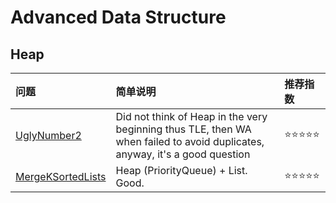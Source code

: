 # Advanced Data Structure

## Heap

| 问题 | 简单说明 | 推荐指数 |
|:--------|:------------|:---------------|
| [UglyNumber2](https://www.lintcode.com/problem/ugly-number-ii/description) | Did not think of Heap in the very beginning thus TLE, then WA when failed to avoid duplicates, anyway, it's a good question |  ⭐️️️⭐️️⭐️️️⭐️⭐️ |
| [MergeKSortedLists](https://www.lintcode.com/problem/merge-k-sorted-lists/description) | Heap (PriorityQueue) + List. Good. |  ⭐️️️⭐️️⭐️️️⭐️⭐️ |

